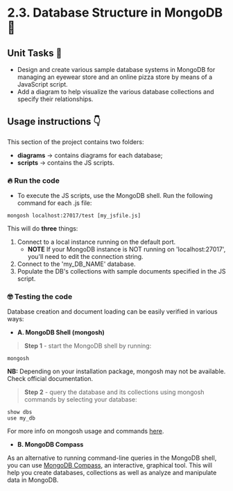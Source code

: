 # 2.3. Database Structure in MongoDB 📐

## Unit Tasks 📑

- Design and create various sample database systems in MongoDB for managing an eyewear store and an online pizza store by means of a JavaScript script.
- Add a diagram to help visualize the various database collections and specify their relationships.

## Usage instructions 👇

This section of the project contains two folders: 

- **diagrams** -> contains diagrams for each database;
- **scripts** -> contains the JS scripts. 

### 🔥 Run the code 

- To execute the JS scripts, use the MongoDB shell. Run the following command for each .js file:

````
mongosh localhost:27017/test [my_jsfile.js]
````

This will do **three** things:

1. Connect to a local instance running on the default port. 
    * **NOTE** If your MongoDB instance is NOT running on 'localhost:27017', you'll need to edit the connection string.
2. Connect to the 'my_DB_NAME' database.
3. Populate the DB's collections with sample documents specified in the JS script.

### 🤓 Testing the code

Database creation and document loading can be easily verified in various ways: 

+ **A. MongoDB Shell (mongosh)**

> **Step 1** - start the MongoDB shell by running:

````
mongosh
````
**NB:** Depending on your installation package, mongosh may not be available. Check official documentation.

> **Step 2** - query the database and its collections using mongosh commands by selecting your database:

````
show dbs
use my_db
````

For more info on mongosh usage and commands [here](https://www.mongodb.com/docs/mongodb-shell/run-commands/).

+ **B. MongoDB Compass**

As an alternative to running command-line queries in the MongoDB shell, you can use [MongoDB Compass](https://www.mongodb.com/products/compass), an interactive, graphical tool. This will help you create databases, collections as well as analyze and manipulate data in MongoDB.